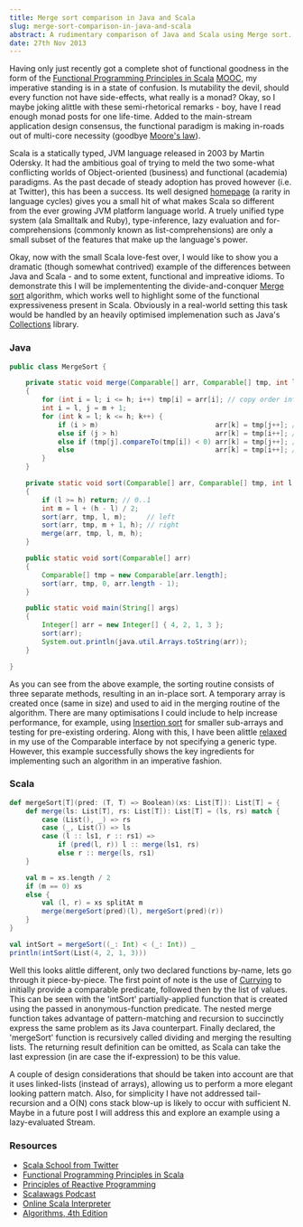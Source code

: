 ```yaml
---
title: Merge sort comparison in Java and Scala
slug: merge-sort-comparison-in-java-and-scala
abstract: A rudimentary comparison of Java and Scala using Merge sort.
date: 27th Nov 2013
---
```


Having only just recently got a complete shot of functional goodness in the form of the [Functional Programming Principles in Scala](http://www.coursera.org/course/progfun) [MOOC](http://en.wikipedia.org/wiki/Massive_open_online_course), my imperative standing is in a state of confusion.
Is mutability the devil, should every function not have side-effects, what really is a monad?
Okay, so I maybe joking alittle with these semi-rhetorical remarks - boy, have I read enough monad posts for one life-time.
Added to the main-stream application design consensus, the functional paradigm is making in-roads out of multi-core necessity (goodbye [Moore's law](http://en.wikipedia.org/wiki/Moore's_law)).

Scala is a statically typed, JVM language released in 2003 by Martin Odersky.
It had the ambitious goal of trying to meld the two some-what conflicting worlds of Object-oriented (business) and functional (academia) paradigms.
As the past decade of steady adoption has proved however (i.e. at Twitter), this has been a success.
Its well designed [homepage](http://www.scala-lang.org/) (a rarity in language cycles) gives you a small hit of what makes Scala so different from the ever growing JVM platform language world.
A truely unified type system (ala Smalltalk and Ruby), type-inference, lazy evaluation and for-comprehensions (commonly known as list-comprehensions) are only a small subset of the features that make up the language's power.

Okay, now with the small Scala love-fest over, I would like to show you a dramatic (though somewhat contrived) example of the differences between Java and Scala - and to some extent, functional and impreative idioms.
To demonstrate this I will be implemententing the divide-and-conquer [Merge sort](http://en.wikipedia.org/wiki/Merge_sort) algorithm, which works well to highlight some of the functional expressiveness present in Scala.
Obviously in a real-world setting this task would be handled by an heavily optimised implemenation such as Java's [Collections](http://docs.oracle.com/javase/7/docs/api/java/util/Collections.html) library.

### Java

~~~ .java
public class MergeSort {

    private static void merge(Comparable[] arr, Comparable[] tmp, int l, int m, int h)
    {
        for (int i = l; i <= h; i++) tmp[i] = arr[i]; // copy order into temp array
        int i = l, j = m + 1;
        for (int k = l; k <= h; k++) {
            if (i > m)                             arr[k] = tmp[j++]; // left complete
            else if (j > h)                        arr[k] = tmp[i++]; // right complete
            else if (tmp[j].compareTo(tmp[i]) < 0) arr[k] = tmp[j++]; // right < left
            else                                   arr[k] = tmp[i++]; // left < right
        }
    }

    private static void sort(Comparable[] arr, Comparable[] tmp, int l, int h)
    {
        if (l >= h) return; // 0..1
        int m = l + (h - l) / 2;
        sort(arr, tmp, l, m);     // left
        sort(arr, tmp, m + 1, h); // right
        merge(arr, tmp, l, m, h);
    }

    public static void sort(Comparable[] arr)
    {
        Comparable[] tmp = new Comparable[arr.length];
        sort(arr, tmp, 0, arr.length - 1);
    }

    public static void main(String[] args)
    {
        Integer[] arr = new Integer[] { 4, 2, 1, 3 };
        sort(arr);
        System.out.println(java.util.Arrays.toString(arr));
    }

}
~~~

As you can see from the above example, the sorting routine consists of three separate methods, resulting in an in-place sort.
A temporary array is created once (same in size) and used to aid in the merging routine of the algorithm.
There are many optimisations I could include to help increase performance, for example, using [Insertion sort](http://en.wikipedia.org/wiki/Insertion_sort) for smaller sub-arrays and testing for pre-existing ordering.
Along with this, I have been alittle [relaxed](http://stackoverflow.com/questions/4830400/java-unchecked-call-to-comparetot-as-a-member-of-the-raw-type-java-lang-compa) in my use of the Comparable interface by not specifying a generic type.
However, this example successfully shows the key ingredients for implementing such an algorithm in an imperative fashion.

### Scala

~~~ .scala
def mergeSort[T](pred: (T, T) => Boolean)(xs: List[T]): List[T] = {
    def merge(ls: List[T], rs: List[T]): List[T] = (ls, rs) match {
        case (List(), _) => rs
        case (_, List()) => ls
        case (l :: ls1, r :: rs1) =>
            if (pred(l, r)) l :: merge(ls1, rs)
            else r :: merge(ls, rs1)
    }

    val m = xs.length / 2
    if (m == 0) xs
    else {
        val (l, r) = xs splitAt m
        merge(mergeSort(pred)(l), mergeSort(pred)(r))
    }
}

val intSort = mergeSort((_: Int) < (_: Int)) _
println(intSort(List(4, 2, 1, 3)))
~~~

Well this looks alittle different, only two declared functions by-name, lets go through it piece-by-piece.
The first point of note is the use of [Currying](http://en.wikipedia.org/wiki/Currying) to initially provide a comparable predicate, followed then by the list of values.
This can be seen with the 'intSort' partially-applied function that is created using the passed in anonymous-function predicate.
The nested merge function takes advantage of pattern-matching and recursion to succinctly express the same problem as its Java counterpart.
Finally declared, the 'mergeSort' function is recursively called dividing and merging the resulting lists.
The returning result definition can be omitted, as Scala can take the last expression (in are case the if-expression) to be this value.

A couple of design considerations that should be taken into account are that it uses linked-lists (instead of arrays), allowing us to perform a more elegant looking pattern match.
Also, for simplicity I have not addressed tail-recursion and a O(N) cons stack blow-up is likely to occur with sufficient N.
Maybe in a future post I will address this and explore an example using a lazy-evaluated Stream.

### Resources

- [Scala School from Twitter](http://twitter.github.io/scala_school/)
- [Functional Programming Principles in Scala](http://www.coursera.org/course/progfun)
- [Principles of Reactive Programming](http://www.coursera.org/course/reactive)
- [Scalawags Podcast](http://www.scalawags.tv/)
- [Online Scala Interpreter](http://www.simplyscala.com/)
- [Algorithms, 4th Edition](http://algs4.cs.princeton.edu/home/)